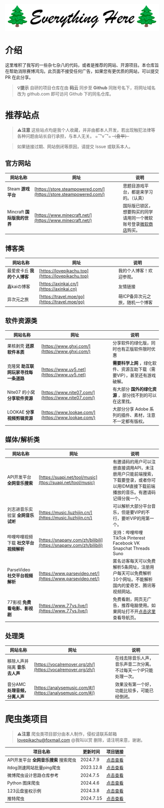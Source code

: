 ![LOGO+TITLE](RESP_IMAGES/logo+title.png)

# 介绍

这里堆积了我写的一些杂七杂八的代码，或者是推荐的网站、开源项目。本仓库旨在帮助消除赛博鸿沟。此页面不接受任何广告，如果您有更优质的网站，可以提交
PR 在此分享。

<!---->
> **💡提示** 自研的项目仓库在由 **码云** 同步至 **Github** 同账号名下，将网址域名改为 github.com 即可访问 Github 下的同名仓库。
<!---->

<!--|
[admonition title="提示" icon="lightbulb-o" color="orange"]自研的项目仓库在由 <strong>码云</strong> 同步至 <strong>Github</strong> 同账号名下，将网址域名改为 github.com 即可访问 Github 下的同名仓库。[/admonition]
|-->

# 推荐站点

<!---->
> **⚠️注意** 这些站点均是我个人收藏，并非由都本人开发，若出现触犯法律等各种问题由站长自行承担，与本人无关。 ๑乛v乛๑ <del>
> （叠甲）</del>

> 如果链接过期、网站倒闭等原因，请提交 Issue 或联系本人。
<!---->

<!--|
[admonition title="注意" icon="exclamation-triangle" color="red"]<p>这些站点均是我个人收藏，并非由都本人开发，若出现触犯法律等各种问题由站长自行承担，与本人无关。 ๑乛v乛๑ <del>（叠甲）</del></p>
<p>如果链接过期、网站倒闭等原因，请提交 Issue 或联系本人。</p>[/admonition]
|-->

## 官方网站

| 网站名称                 | 网址                                                                 | 说明                                                                                                                                 |
|----------------------|--------------------------------------------------------------------|------------------------------------------------------------------------------------------------------------------------------------|
| Steam **游戏平台**       | [https://store.steampowered.com/](https://store.steampowered.com/) | 思题目游戏平台，都是来学习的。（认真）                                                                                                                |
| Mincraft **国际版我的世界** | [https://www.minecraft.net/](https://www.minecraft.net/)           | 国际版已锁区，想要购买的同学请用同一个微软账号登录[微软商店](https://www.xbox.com/zh-CN/games/store/minecraft-java-bedrock-edition-for-pc/9NXP44L49SHJ/0010)购买。 |

## 博客类

| 网站名称             | 网址                                                 | 说明                |
|------------------|----------------------------------------------------|-------------------|
| 最爱皮卡丘 **我的个人博客** | [https://lovepikachu.top](https://lovepikachu.top) | 我的个人博客！欢迎参观。      |
| 鑫kaiの博客          | [https://axinkai.cn/](https://axinkai.cn)          | 友情链接              |
| 异次元之旅            | [https://travel.moe/go](https://travel.moe/go)     | 萌ICP备异次元之旅，随机一个博客 |

## 软件资源类

| 网站名称                  | 网址                                                 | 说明                                       |
|-----------------------|----------------------------------------------------|------------------------------------------|
| 果核剥壳 **还原软件本质**       | [https://www.ghxi.com/](https://www.ghxi.com/)     | 分享软件的绿化版，同时也有正版软件限时优惠                    |
| 克隆窝 **助互联网玩家寻找每一条道路** | [https://www.uy5.net](https://www.uy5.net)         | **需要科学上网** ，绿化软件、资源互助下载（需要VIP），甚至还有游戏破解。 |
| Nite07 的小窝 **分享软件资源** | [https://www.nite07.com/](https://www.nite07.com/) | 有大部分 **国外的绿化资源** ，部分找不到的可以在这里找。          |
| LOOKAE **分享视频剪辑资源**   | [https://www.lookae.com/](https://www.lookae.com/) | 大部分分享 Adobe 系列的插件、素材，注意不一定都有版权。          |

## 媒体/解析类

| 网站名称                     | 网址                                                                 | 说明                                                                    |
|--------------------------|--------------------------------------------------------------------|-----------------------------------------------------------------------|
| API开发平台 **全网音乐搜索**       | [https://suapi.net/tool/music](ttps://suapi.net/tool/music)        | 有邀请码的用户可以注册直接调用API，未注册用户只能前端搜索，下载要登录，或者你可以用IDM直接下载前端播放的音乐。有邀请码记得分我一个。 |
| 刘志进音乐实验室 **全网音乐试听**      | [https://music.liuzhijin.cn/](https://music.liuzhijin.cn/)         | 可以解析大部分平台音乐，但是要VIP的不行，要听VIP的用第一个。                                     |
| 哔哩哔哩视频下载 **社交平台视频解析**    | [https://snapany.com/zh/bilibili](https://snapany.com/zh/bilibili) | 支持：哔哩哔哩 TikTok Pinterest Facebook VK Snapchat Threads Suno            |
| ParseVideo  **社交平台视频解析** | [https://www.parsevideo.net/](https://www.parsevideo.net/)         | 匿名访客每天可以免费解析5条网址，注册用户每天可以免费解析10个网址。不能解析国内的爱奇艺、腾讯等视频网站。                |
| 77影视 **免费看电影、影视剧**       | [https://www.77ys.live/](https://www.77ys.live/)                   | 免费看剧，网页无广告，推荐电脑使用。如果网址打不开[点击这里](https://www.yjwz.cc/)查看导航页。           |

## 处理类

| 网站名称                | 网址                                                           | 说明                                |
|---------------------|--------------------------------------------------------------|-----------------------------------|
| 移除人声并隔离 **音乐去人声**   | [https://vocalremover.org/zh/](https://vocalremover.org/zh/) | 在线去除音乐人声，音乐声音二次分离。不过每天一个IP只能处理一次。 |
| 音分AMC **处理音频，分离人声** | [https://analysemusic.com/#/](https://analysemusic.com/#/)   | 效果没有第一个好，功能比较多，可能已经倒闭。            |

# 爬虫类项目

<!---->
> **⚠️注意** 爬虫类项目部分由本人制作，侵权请联系邮箱 lovepikachu@foxmail.com @我叫以赏 删除，请注明来意，谢谢。
<!---->

<!--|
[admonition title="注意" icon="exclamation-triangle" color="red"]爬虫类项目部分由本人制作，侵权请联系邮箱 lovepikachu@foxmail.com @我叫以赏 删除，请注明来意，谢谢。[/admonition]
|-->

| 项目名称                               | 更新时间      | 项目链接                                                                              |
|------------------------------------|-----------|-----------------------------------------------------------------------------------|
| API开发平台 **全网音乐搜索** 搜索爬虫            | 2024.7.9  | [点击查看](https://gitee.com/wojiaoyishang/everything-here/tree/master/SuapinetMusic) |
| itdog测速网站批量ping爬虫 | 2023.12.8 | [点击查看](https://gitee.com/wojiaoyishang/itdog-batch-ping)                          |
| 微博爬虫设计思路仓库参考                       | 2024.7.5  | [点击查看](https://gitee.com/wojiaoyishang/everything-here/tree/master/Weibo)         |
| Python 图床爬虫                        | 2024.4.6  | [点击查看](https://gitee.com/wojiaoyishang/ImageHosting)                              |
| 123云盘鉴权示例                          | 2024.3.8  | [点击查看](https://gitee.com/wojiaoyishang/123pan)                                    |
| 推特爬虫 | 2024.7.15 | [点击查看](https://gitee.com/wojiaoyishang/get-tweets/tree/master) |

